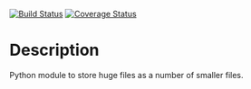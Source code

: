 [![Build Status](https://travis-ci.org/oneup40/chunkfile.svg?branch=oneup40%2Fwip)](https://travis-ci.org/oneup40/chunkfile)
[![Coverage Status](https://coveralls.io/repos/github/oneup40/chunkfile/badge.svg?branch=oneup40%2Fwip)](https://coveralls.io/github/oneup40/chunkfile?branch=oneup40%2Fwip)

Description
===========

Python module to store huge files as a number of smaller files.
